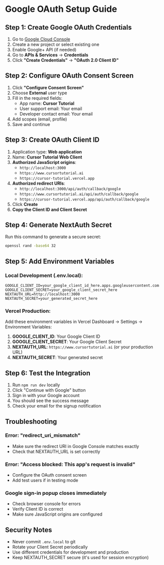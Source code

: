 # Google OAuth Setup Guide

## Step 1: Create Google OAuth Credentials

1. Go to [Google Cloud Console](https://console.cloud.google.com/)
2. Create a new project or select existing one
3. Enable Google+ API (if needed)
4. Go to **APIs & Services** → **Credentials**
5. Click **"Create Credentials"** → **"OAuth 2.0 Client ID"**

## Step 2: Configure OAuth Consent Screen

1. Click **"Configure Consent Screen"**
2. Choose **External** user type
3. Fill in the required fields:
   - App name: **Cursor Tutorial**
   - User support email: Your email
   - Developer contact email: Your email
4. Add scopes (email, profile)
5. Save and continue

## Step 3: Create OAuth Client ID

1. Application type: **Web application**
2. Name: **Cursor Tutorial Web Client**
3. **Authorized JavaScript origins**:
   - `http://localhost:3000`
   - `https://www.cursortutorial.ai`
   - `https://cursor-tutorial.vercel.app`
4. **Authorized redirect URIs**:
   - `http://localhost:3000/api/auth/callback/google`
   - `https://www.cursortutorial.ai/api/auth/callback/google`
   - `https://cursor-tutorial.vercel.app/api/auth/callback/google`
5. Click **Create**
6. **Copy the Client ID and Client Secret**

## Step 4: Generate NextAuth Secret

Run this command to generate a secure secret:
```bash
openssl rand -base64 32
```

## Step 5: Add Environment Variables

### Local Development (.env.local):
```env
GOOGLE_CLIENT_ID=your_google_client_id_here.apps.googleusercontent.com
GOOGLE_CLIENT_SECRET=your_google_client_secret_here
NEXTAUTH_URL=http://localhost:3000
NEXTAUTH_SECRET=your_generated_secret_here
```

### Vercel Production:
Add these environment variables in Vercel Dashboard → Settings → Environment Variables:

1. **GOOGLE_CLIENT_ID**: Your Google Client ID
2. **GOOGLE_CLIENT_SECRET**: Your Google Client Secret
3. **NEXTAUTH_URL**: `https://www.cursortutorial.ai` (or your production URL)
4. **NEXTAUTH_SECRET**: Your generated secret

## Step 6: Test the Integration

1. Run `npm run dev` locally
2. Click "Continue with Google" button
3. Sign in with your Google account
4. You should see the success message
5. Check your email for the signup notification

## Troubleshooting

### Error: "redirect_uri_mismatch"
- Make sure the redirect URI in Google Console matches exactly
- Check that NEXTAUTH_URL is set correctly

### Error: "Access blocked: This app's request is invalid"
- Configure the OAuth consent screen
- Add test users if in testing mode

### Google sign-in popup closes immediately
- Check browser console for errors
- Verify Client ID is correct
- Make sure JavaScript origins are configured

## Security Notes

- Never commit `.env.local` to git
- Rotate your Client Secret periodically
- Use different credentials for development and production
- Keep NEXTAUTH_SECRET secure (it's used for session encryption)

